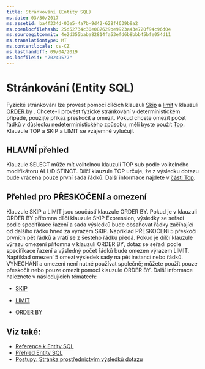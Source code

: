 ```yaml
---
title: Stránkování (Entity SQL)
ms.date: 03/30/2017
ms.assetid: ba4f334d-03e5-4a7b-9d42-628f4639b9a2
ms.openlocfilehash: 25d52734c30e087629be9923a43e720f94c96d04
ms.sourcegitcommit: 4e2d355baba82814fa53efd6b8bbb45bfe054d11
ms.translationtype: MT
ms.contentlocale: cs-CZ
ms.lasthandoff: 09/04/2019
ms.locfileid: "70249577"
---
```

# <a name="paging-entity-sql"></a>Stránkování (Entity SQL)
Fyzické stránkování lze provést pomocí dílčích klauzulí [Skip](skip-entity-sql.md) a [limit](limit-entity-sql.md) v klauzuli [ORDER by](order-by-entity-sql.md) . Chcete-li provést fyzické stránkování v deterministickém případě, použijte příkaz přeskočit a omezit. Pokud chcete omezit počet řádků v důsledku nedeterministického způsobu, měli byste použít [Top](top-entity-sql.md). Klauzule TOP a SKIP a LIMIT se vzájemně vylučují.  
  
## <a name="top-overview"></a>HLAVNÍ přehled  
 Klauzule SELECT může mít volitelnou klauzuli TOP sub podle volitelného modifikátoru ALL/DISTINCT. Dílčí klauzule TOP určuje, že z výsledku dotazu bude vrácena pouze první sada řádků. Další informace najdete v [části Top](top-entity-sql.md).  
  
## <a name="skip-and-limit-overview"></a>Přehled pro PŘESKOČENí a omezení  
 Klauzule SKIP a LIMIT jsou součástí klauzule ORDER BY. Pokud je v klauzuli ORDER BY přítomna dílčí klauzule SKIP Expression, výsledky se seřadí podle specifikace řazení a sada výsledků bude obsahovat řádky začínající od dalšího řádku hned za výrazem SKIP. Například PŘESKOČENí 5 přeskočí prvních pět řádků a vrátí se z šestého řádku předá. Pokud je dílčí klauzule výrazu omezení přítomna v klauzuli ORDER BY, dotaz se seřadí podle specifikace řazení a výsledný počet řádků bude omezen výrazem LIMIT. Například omezení 5 omezí výsledek sady na pět instancí nebo řádků. VYNECHÁNí a omezení není nutné používat společně; můžete použít pouze přeskočit nebo pouze omezit pomocí klauzule ORDER BY. Další informace naleznete v následujících tématech:  
  
- [SKIP](skip-entity-sql.md)  
  
- [LIMIT](limit-entity-sql.md)  
  
- [ORDER BY](order-by-entity-sql.md)  
  
## <a name="see-also"></a>Viz také:

- [Reference k Entity SQL](entity-sql-reference.md)
- [Přehled Entity SQL](entity-sql-overview.md)
- [Postupy: Stránka prostřednictvím výsledků dotazu](https://docs.microsoft.com/previous-versions/dotnet/netframework-4.0/bb738702(v=vs.100))
